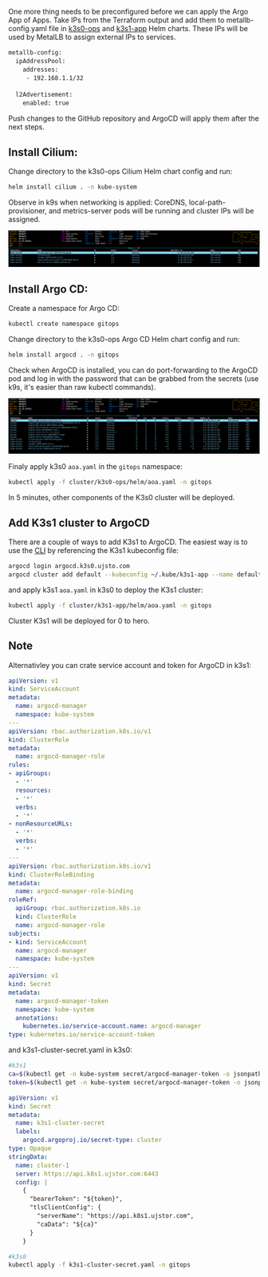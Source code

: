 One more thing needs to be preconfigured before we can apply the Argo App of Apps. Take IPs from the Terraform output and add them to metallb-config.yaml file in [k3s0-ops](https://github.com/Ujstor/k3s-single-node-multi-cluster-iac/blob/master/cluster/k3s0-ops/helm/system/metallb-config/values.yaml) and [k3s1-app](https://github.com/Ujstor/k3s-single-node-multi-cluster-iac/blob/master/cluster/k3s1-app/helm/system/metallb-config/values.yaml) Helm charts. These IPs will be used by MetalLB to assign external IPs to services.

```bash
metallb-config:
  ipAddressPool:
    addresses:
     - 192.168.1.1/32

  l2Advertisement:
    enabled: true
```
Push changes to the GitHub repository and ArgoCD will apply them after the next steps.

## Install Cilium:

Change directory to the k3s0-ops Cilium Helm chart config and run:

```bash
helm install cilium . -n kube-system
```
Observe in k9s when networking is applied: CoreDNS, local-path-provisioner, and metrics-server pods will be running and cluster IPs will be assigned.

![cilium](../public/03_cilium.png)

## Install Argo CD:

Create a namespace for Argo CD:

```bash
kubectl create namespace gitops
```

Change directory to the k3s0-ops Argo CD Helm chart config and run:

```bash
helm install argocd . -n gitops
```
Check when ArgoCD is installed, you can do port-forwarding to the ArgoCD pod and log in with the password that can be grabbed from the secrets (use k9s, it's easier than raw kubectl commands).

![argocd](../public/04_argocd.png)

Finaly apply k3s0 `aoa.yaml` in the `gitops` namespace:

```bash
kubectl apply -f cluster/k3s0-ops/helm/aoa.yaml -n gitops
```
In 5 minutes, other components of the K3s0 cluster will be deployed.

## Add K3s1 cluster to ArgoCD

There are a couple of ways to add K3s1 to ArgoCD. The easiest way is to use the [CLI](https://kostis-argo-cd.readthedocs.io/en/refresh-docs/getting_started/install_cli/
) by referencing the K3s1 kubeconfig file:

```bash
argocd login argocd.k3s0.ujsto.com
argocd cluster add default --kubeconfig ~/.kube/k3s1-app --name default --grpc-web
```

and apply k3s1 `aoa.yaml` in k3s0 to deploy the K3s1 cluster:

```bash
kubectl apply -f cluster/k3s1-app/helm/aoa.yaml -n gitops
```
Cluster K3s1 will be deployed for 0 to hero.

## Note
Alternativley you can crate service account and token for ArgoCD in k3s1:

```yaml
apiVersion: v1
kind: ServiceAccount
metadata:
  name: argocd-manager
  namespace: kube-system
---
apiVersion: rbac.authorization.k8s.io/v1
kind: ClusterRole
metadata:
  name: argocd-manager-role
rules:
- apiGroups:
  - '*'
  resources:
  - '*'
  verbs:
  - '*'
- nonResourceURLs:
  - '*'
  verbs:
  - '*'
---
apiVersion: rbac.authorization.k8s.io/v1
kind: ClusterRoleBinding
metadata:
  name: argocd-manager-role-binding
roleRef:
  apiGroup: rbac.authorization.k8s.io
  kind: ClusterRole
  name: argocd-manager-role
subjects:
- kind: ServiceAccount
  name: argocd-manager
  namespace: kube-system
---
apiVersion: v1
kind: Secret
metadata:
  name: argocd-manager-token
  namespace: kube-system
  annotations:
    kubernetes.io/service-account.name: argocd-manager
type: kubernetes.io/service-account-token
```

and k3s1-cluster-secret.yaml in k3s0:

```bash
#k3s1
ca=$(kubectl get -n kube-system secret/argocd-manager-token -o jsonpath='{.data.ca\.crt}')
token=$(kubectl get -n kube-system secret/argocd-manager-token -o jsonpath='{.data.token}' | base64 --decode)

```

```yaml
apiVersion: v1
kind: Secret
metadata:
  name: k3s1-cluster-secret
  labels:
    argocd.argoproj.io/secret-type: cluster
type: Opaque
stringData:
  name: cluster-1
  server: https://api.k8s1.ujstor.com:6443
  config: |
    {
      "bearerToken": "${token}",
      "tlsClientConfig": {
        "serverName": "https://api.k8s1.ujstor.com",
        "caData": "${ca}"
      }
    }
```

```bash
#k3s0
kubectl apply -f k3s1-cluster-secret.yaml -n gitops
```

